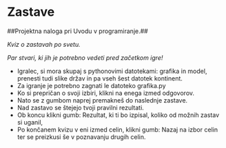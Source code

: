 ﻿# Zastave

##Projektna naloga pri Uvodu v programiranje.##

*Kviz o zastavah po svetu.*

*Par stvari, ki jih je potrebno vedeti pred začetkom igre!*
- Igralec, si mora skupaj s pythonovimi datotekami: grafika in model, prenesti tudi slike držav in pa vseh šest datotek kontinent.
- Za igranje je potrebno zagnati le datoteko grafika.py
- Ko si prepričan o svoji izbiri, klikni na enega izmed odgovorov.
- Nato se z gumbom naprej premakneš do naslednje zastave.
- Nad zastavo se štejejo tvoji pravilni rezultati.
- Ob koncu klikni gumb: Rezultat, ki ti bo izpisal, koliko od možnih zastav si uganil,
- Po končanem kvizu v eni izmed celin, klikni gumb: Nazaj na izbor celin ter se preizkusi še v poznavanju drugih celin.

